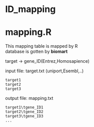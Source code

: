 # ID_mapping

mapping.R
==================================
This mapping table is mapped by R  
database is gotten by **biomart**

target -> gene_ID(Entrez,Homosapience)

input file: target.txt (uniport,Esembl,..)
```````
target1
target2
target3
```````
output file: mapping.txt
````````````````````
target1\tgene_ID1
target2\tgene_ID2
target3\tgene_ID3
...
`````````````````````
